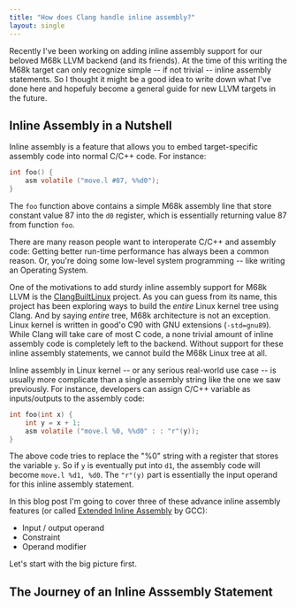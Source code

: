 ```yaml
---
title: "How does Clang handle inline assembly?"
layout: single
---
```

Recently I've been working on adding inline assembly support for our beloved M68k LLVM backend (and its friends). At the time of this writing the M68k target can only recognize simple -- if not trivial -- inline assembly statements. So I thought it might be a good idea to write down what I've done here and hopefuly become a general guide for new LLVM targets in the future.

## Inline Assembly in a Nutshell
Inline assembly is a feature that allows you to embed target-specific assembly code into normal C/C++ code. For instance:
```c
int foo() {
    asm volatile ("move.l #87, %%d0");
}
```
The `foo` function above contains a simple M68k assembly line that store constant value 87 into the `d0` register, which is essentially returning value 87 from function `foo`.

There are many reason people want to interoperate C/C++ and assembly code: Getting better run-time performance has always been a common reason. Or, you're doing some low-level system programming -- like writing an Operating System.

One of the motivations to add sturdy inline assembly support for M68k LLVM is the [ClangBuiltLinux](https://github.com/ClangBuiltLinux/linux) project. As you can guess from its name, this project has been exploring ways to build the _entire_ Linux kernel tree using Clang. And by saying _entire_ tree, M68k architecture is not an exception. Linux kernel is written in good'o C90 with GNU extensions (`-std=gnu89`). While Clang will take care of most C code, a none trivial amount of inline assembly code is completely left to the backend. Without support for these inline assembly statements, we cannot build the M68k Linux tree at all.

Inline assembly in Linux kernel -- or any serious real-world use case -- is usually more complicate than a single assembly string like the one we saw previously. For instance, developers can assign C/C++ variable as inputs/outputs to the assembly code:
```c
int foo(int x) {
    int y = x + 1;
    asm volatile ("move.l %0, %%d0" : : "r"(y));
}
```
The above code tries to replace the "%0" string with a register that stores the variable `y`. So if `y` is eventually put into `d1`, the assembly code will become `move.l %d1, %d0`. The `"r"(y)` part is essentially the input operand for this inline assembly statement.

In this blog post I'm going to cover three of these advance inline assembly features (or called [Extended Inline Assembly](https://gcc.gnu.org/onlinedocs/gcc/Extended-Asm.html) by GCC):
 - Input / output operand
 - Constraint
 - Operand modifier

Let's start with the big picture first.
## The Journey of an Inline Asssembly Statement